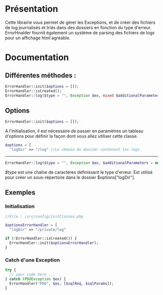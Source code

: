 # Présentation

Cette librairie vous permet de gérer les Exceptions, et de créer des fichiers de log journalisés et triés dans des dossiers en fonction du type d'erreur.
ErrorHnalder fournit également un système de parsing des fichiers de logs pour un affichage html agréable.

# Documentation

## Différentes méthodes :

```php
ErrorHandler::init($options = []);
ErrorHandler::isCreated();
ErrorHandler::log($type = "", Exception $ex, mixed $additionalParameters = null);
```

## Options
```php 
ErrorHandler::init($options = []);
```
A l'initialisation, il est nécessaire de passer en paramètres un tableau d'options pour définir la façon dont vous allez utiliser cette classe.

```php
$options = [
  "logDir" => "/log" //Le chemin du dossier contenant les logs
 ```
___________

```php
ErrorHandler::log($type = "", Exception $ex, $additionalParameters = null)
```
_$type_ est une chaîne de caractères définissant le type d'erreur. Est utilisé pour créer un sous-répertoire dans le dossier $options["logDir"].


## Exemples

### Initialisation

```php
//File : /src/config/initClasses.php

$optionsErrorHandler = [
  "logDir" => "/private/log"

if (!ErrorHandler::isCreated()) {
  ErrorHandler::init($optionsErrorHandler);
}
```

### Catch d'une Exception

```php
try {
  // your code here ...
} catch (PDOException $ex) {
  ErrorHandler("PDO", $ex, [$sqlReq, $sqlParams]);
}
```
